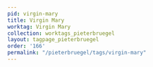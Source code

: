 ```yaml
---
pid: virgin-mary
title: Virgin Mary
worktag: Virgin Mary
collection: worktags_pieterbruegel
layout: tagpage_pieterbruegel
order: '166'
permalink: "/pieterbruegel/tags/virgin-mary"
---
```

